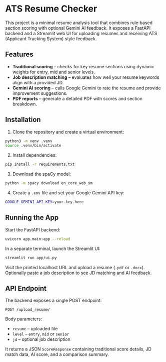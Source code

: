 # ATS Resume Checker

This project is a minimal resume analysis tool that combines rule‑based section scoring with optional Gemini AI feedback. It exposes a FastAPI backend and a Streamlit web UI for uploading resumes and receiving ATS (Applicant Tracking System) style feedback.

## Features

- **Traditional scoring** – checks for key resume sections using dynamic weights for entry, mid and senior levels.
- **Job description matching** – evaluates how well your resume keywords align with a provided JD.
- **Gemini AI scoring** – calls Google Gemini to rate the resume and provide improvement suggestions.
- **PDF reports** – generate a detailed PDF with scores and section breakdown.

## Installation

1. Clone the repository and create a virtual environment:

```bash
python3 -m venv .venv
source .venv/bin/activate
```

2. Install dependencies:

```bash
pip install -r requirements.txt
```

3. Download the spaCy model:

```bash
python -m spacy download en_core_web_sm
```

4. Create a `.env` file and set your Google Gemini API key:

```bash
GOOGLE_GEMINI_API_KEY=your-key-here
```

## Running the App

Start the FastAPI backend:

```bash
uvicorn app.main:app --reload
```

In a separate terminal, launch the Streamlit UI:

```bash
streamlit run app/ui.py
```

Visit the printed localhost URL and upload a resume (`.pdf` or `.docx`). Optionally paste a job description to see JD matching and AI feedback.


## API Endpoint

The backend exposes a single POST endpoint:

```
POST /upload_resume/
```

Body parameters:

- `resume` – uploaded file
- `level` – `entry`, `mid` or `senior`
- `jd` – optional job description

It returns a JSON `ScoreResponse` containing traditional score details, JD match data, AI score, and a comparison summary.


